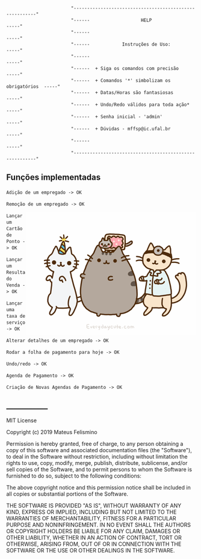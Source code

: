                             "--------------------------------------------------------"
                            "------                   HELP                      -----"
                            "------                                             -----"
                            "------            Instruções de Uso:               -----"
                            "------                                             -----"
                            "------  + Siga os comandos com precisão            -----"
                            "------  + Comandos '*' simbolizam os obrigatórios  -----"  
                            "------  + Datas/Horas são fantasiosas              -----"
                            "------  + Undo/Redo válidos para toda ação*        -----"
                            "------  + Senha inicial - 'admin'                  -----"
                            "------  + Dúvidas - mffsp@ic.ufal.br               -----"
                            "------                                             -----"
                            "--------------------------------------------------------"
      
      


## Funções implementadas

`Adição de um empregado -> OK`

`Remoção de um empregado -> OK`

<img src="source/sksk.gif" align= "right">

`Lançar um Cartão de Ponto -> OK`

`Lançar um Resultado Venda -> OK`

`Lançar uma taxa de serviço -> OK`

`Alterar detalhes de um empregado -> OK`

`Rodar a folha de pagamento para hoje -> OK`

`Undo/redo -> OK`

`Agenda de Pagamento -> OK`

`Criação de Novas Agendas de Pagamento -> OK`

<!--
```java
private static void addEmpregado();
```
-->


## ___________
MIT License

Copyright (c) 2019 Mateus Felismino

Permission is hereby granted, free of charge, to any person obtaining a copy
of this software and associated documentation files (the "Software"), to deal
in the Software without restriction, including without limitation the rights
to use, copy, modify, merge, publish, distribute, sublicense, and/or sell
copies of the Software, and to permit persons to whom the Software is
furnished to do so, subject to the following conditions:

The above copyright notice and this permission notice shall be included in all
copies or substantial portions of the Software.

THE SOFTWARE IS PROVIDED "AS IS", WITHOUT WARRANTY OF ANY KIND, EXPRESS OR
IMPLIED, INCLUDING BUT NOT LIMITED TO THE WARRANTIES OF MERCHANTABILITY,
FITNESS FOR A PARTICULAR PURPOSE AND NONINFRINGEMENT. IN NO EVENT SHALL THE
AUTHORS OR COPYRIGHT HOLDERS BE LIABLE FOR ANY CLAIM, DAMAGES OR OTHER
LIABILITY, WHETHER IN AN ACTION OF CONTRACT, TORT OR OTHERWISE, ARISING FROM,
OUT OF OR IN CONNECTION WITH THE SOFTWARE OR THE USE OR OTHER DEALINGS IN THE
SOFTWARE.

